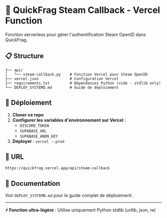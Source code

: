 # 🎯 QuickFrag Steam Callback - Vercel Function

Fonction serverless pour gérer l'authentification Steam OpenID dans QuickFrag.

## 📋 Structure

```
├── api/
│   └── steam-callback.py    # Fonction Vercel pour Steam OpenID
├── vercel.json              # Configuration Vercel
├── requirements.txt         # Dépendances Python (vide - stdlib only)
└── DEPLOY_SYSTEMD.md        # Guide de déploiement
```

## 🚀 Déploiement

1. **Cloner ce repo**
2. **Configurer les variables d'environnement sur Vercel** :
   - `DISCORD_TOKEN`
   - `SUPABASE_URL` 
   - `SUPABASE_ANON_KEY`
3. **Déployer** : `vercel --prod`

## 🔗 URL

```
https://quickfrag.vercel.app/api/steam-callback
```

## 📖 Documentation

Voir `DEPLOY_SYSTEMD.md` pour le guide complet de déploiement.

---

**⚡ Fonction ultra-légère** : Utilise uniquement Python stdlib (urllib, json, re) 